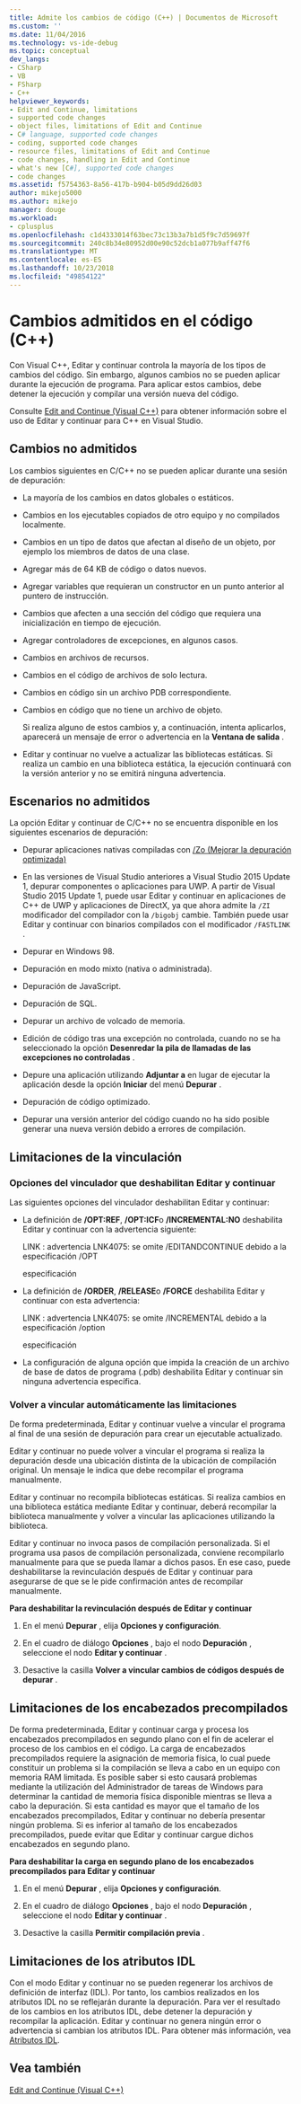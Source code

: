 ```yaml
---
title: Admite los cambios de código (C++) | Documentos de Microsoft
ms.custom: ''
ms.date: 11/04/2016
ms.technology: vs-ide-debug
ms.topic: conceptual
dev_langs:
- CSharp
- VB
- FSharp
- C++
helpviewer_keywords:
- Edit and Continue, limitations
- supported code changes
- object files, limitations of Edit and Continue
- C# language, supported code changes
- coding, supported code changes
- resource files, limitations of Edit and Continue
- code changes, handling in Edit and Continue
- what's new [C#], supported code changes
- code changes
ms.assetid: f5754363-8a56-417b-b904-b05d9dd26d03
author: mikejo5000
ms.author: mikejo
manager: douge
ms.workload:
- cplusplus
ms.openlocfilehash: c1d4333014f63bec73c13b3a7b1d5f9c7d59697f
ms.sourcegitcommit: 240c8b34e80952d00e90c52dcb1a077b9aff47f6
ms.translationtype: MT
ms.contentlocale: es-ES
ms.lasthandoff: 10/23/2018
ms.locfileid: "49854122"
---
```

# <a name="supported-code-changes-c"></a>Cambios admitidos en el código (C++)
Con Visual C++, Editar y continuar controla la mayoría de los tipos de cambios del código. Sin embargo, algunos cambios no se pueden aplicar durante la ejecución de programa. Para aplicar estos cambios, debe detener la ejecución y compilar una versión nueva del código.  
  
 Consulte [Edit and Continue (Visual C++)](../debugger/edit-and-continue-visual-cpp.md) para obtener información sobre el uso de Editar y continuar para C++ en Visual Studio.  
  
##  <a name="BKMK_Unsupported_changes"></a> Cambios no admitidos  
 Los cambios siguientes en C/C++ no se pueden aplicar durante una sesión de depuración:  
  
- La mayoría de los cambios en datos globales o estáticos.  
  
- Cambios en los ejecutables copiados de otro equipo y no compilados localmente.  
  
- Cambios en un tipo de datos que afectan al diseño de un objeto, por ejemplo los miembros de datos de una clase.  
  
- Agregar más de 64 KB de código o datos nuevos.  
  
- Agregar variables que requieran un constructor en un punto anterior al puntero de instrucción.  
  
- Cambios que afecten a una sección del código que requiera una inicialización en tiempo de ejecución.  
  
- Agregar controladores de excepciones, en algunos casos.  
  
- Cambios en archivos de recursos.  
  
- Cambios en el código de archivos de solo lectura.  
  
- Cambios en código sin un archivo PDB correspondiente.  
  
- Cambios en código que no tiene un archivo de objeto.  
  
  Si realiza alguno de estos cambios y, a continuación, intenta aplicarlos, aparecerá un mensaje de error o advertencia en la **Ventana de salida** .  
  
- Editar y continuar no vuelve a actualizar las bibliotecas estáticas. Si realiza un cambio en una biblioteca estática, la ejecución continuará con la versión anterior y no se emitirá ninguna advertencia.  
  
##  <a name="BKMK_Unsupported_scenarios"></a> Escenarios no admitidos  
 La opción Editar y continuar de C/C++ no se encuentra disponible en los siguientes escenarios de depuración:  
  
-   Depurar aplicaciones nativas compiladas con [/Zo (Mejorar la depuración optimizada)](/cpp/build/reference/zo-enhance-optimized-debugging)  
  
-   En las versiones de Visual Studio anteriores a Visual Studio 2015 Update 1, depurar componentes o aplicaciones para UWP. A partir de Visual Studio 2015 Update 1, puede usar Editar y continuar en aplicaciones de C++ de UWP y aplicaciones de DirectX, ya que ahora admite la `/ZI` modificador del compilador con la `/bigobj` cambie. También puede usar Editar y continuar con binarios compilados con el modificador `/FASTLINK` .  
  
-   Depurar en Windows 98.  
  
-   Depuración en modo mixto (nativa o administrada).  
  
-   Depuración de JavaScript.  
  
-   Depuración de SQL.  
  
-   Depurar un archivo de volcado de memoria.  
  
-   Edición de código tras una excepción no controlada, cuando no se ha seleccionado la opción **Desenredar la pila de llamadas de las excepciones no controladas** .  
  
-   Depure una aplicación utilizando **Adjuntar a** en lugar de ejecutar la aplicación desde la opción **Iniciar** del menú **Depurar** .  
  
-   Depuración de código optimizado.  
  
-   Depurar una versión anterior del código cuando no ha sido posible generar una nueva versión debido a errores de compilación.  
  
##  <a name="BKMK_Linking_limitations"></a> Limitaciones de la vinculación  
  
###  <a name="BKMK_Linker_options_that_disable_Edit_and_Continue"></a> Opciones del vinculador que deshabilitan Editar y continuar  
 Las siguientes opciones del vinculador deshabilitan Editar y continuar:  
  
-   La definición de **/OPT:REF**, **/OPT:ICF**o **/INCREMENTAL:NO** deshabilita Editar y continuar con la advertencia siguiente:  
  
     LINK : advertencia LNK4075: se omite /EDITANDCONTINUE debido a la especificación /OPT  
  
     especificación  
  
-   La definición de **/ORDER**, **/RELEASE**o **/FORCE** deshabilita Editar y continuar con esta advertencia:  
  
     LINK : advertencia LNK4075: se omite /INCREMENTAL debido a la especificación /option  
  
     especificación  
  
-   La configuración de alguna opción que impida la creación de un archivo de base de datos de programa (.pdb) deshabilita Editar y continuar sin ninguna advertencia específica.  
  
###  <a name="BKMK_Auto_relinking_limitations"></a> Volver a vincular automáticamente las limitaciones  
 De forma predeterminada, Editar y continuar vuelve a vincular el programa al final de una sesión de depuración para crear un ejecutable actualizado.  
  
 Editar y continuar no puede volver a vincular el programa si realiza la depuración desde una ubicación distinta de la ubicación de compilación original. Un mensaje le indica que debe recompilar el programa manualmente.  
  
 Editar y continuar no recompila bibliotecas estáticas. Si realiza cambios en una biblioteca estática mediante Editar y continuar, deberá recompilar la biblioteca manualmente y volver a vincular las aplicaciones utilizando la biblioteca.  
  
 Editar y continuar no invoca pasos de compilación personalizada. Si el programa usa pasos de compilación personalizada, conviene recompilarlo manualmente para que se pueda llamar a dichos pasos. En ese caso, puede deshabilitarse la revinculación después de Editar y continuar para asegurarse de que se le pide confirmación antes de recompilar manualmente.  
  
 **Para deshabilitar la revinculación después de Editar y continuar**  
  
1.  En el menú **Depurar** , elija **Opciones y configuración**.  
  
2.  En el cuadro de diálogo **Opciones** , bajo el nodo **Depuración** , seleccione el nodo **Editar y continuar** .  
  
3.  Desactive la casilla **Volver a vincular cambios de códigos después de depurar** .  
  
##  <a name="BKMK_Precompiled_Header_Limitations"></a> Limitaciones de los encabezados precompilados  
 De forma predeterminada, Editar y continuar carga y procesa los encabezados precompilados en segundo plano con el fin de acelerar el proceso de los cambios en el código. La carga de encabezados precompilados requiere la asignación de memoria física, lo cual puede constituir un problema si la compilación se lleva a cabo en un equipo con memoria RAM limitada. Es posible saber si esto causará problemas mediante la utilización del Administrador de tareas de Windows para determinar la cantidad de memoria física disponible mientras se lleva a cabo la depuración. Si esta cantidad es mayor que el tamaño de los encabezados precompilados, Editar y continuar no debería presentar ningún problema. Si es inferior al tamaño de los encabezados precompilados, puede evitar que Editar y continuar cargue dichos encabezados en segundo plano.  
  
 **Para deshabilitar la carga en segundo plano de los encabezados precompilados para Editar y continuar**  
  
1.  En el menú **Depurar** , elija **Opciones y configuración**.  
  
2.  En el cuadro de diálogo **Opciones** , bajo el nodo **Depuración** , seleccione el nodo **Editar y continuar** .  
  
3.  Desactive la casilla **Permitir compilación previa** .  
  
##  <a name="BKMK_IDL_Attribute_Limitations"></a> Limitaciones de los atributos IDL  
 Con el modo Editar y continuar no se pueden regenerar los archivos de definición de interfaz (IDL). Por tanto, los cambios realizados en los atributos IDL no se reflejarán durante la depuración. Para ver el resultado de los cambios en los atributos IDL, debe detener la depuración y recompilar la aplicación. Editar y continuar no genera ningún error o advertencia si cambian los atributos IDL. Para obtener más información, vea [Atributos IDL](/cpp/windows/idl-attributes).  
  
## <a name="see-also"></a>Vea también  
 [Edit and Continue (Visual C++)](../debugger/edit-and-continue-visual-cpp.md)